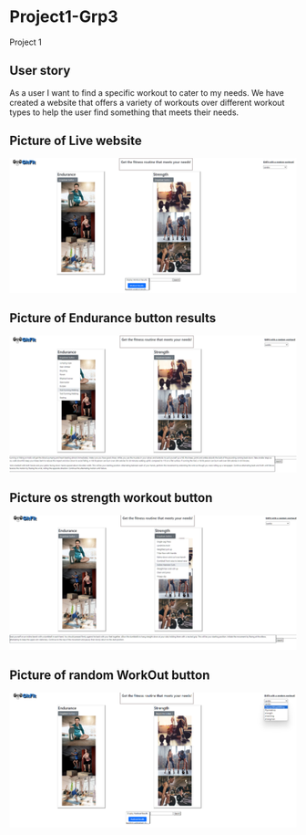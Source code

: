 # Project1-Grp3
Project 1
## User story
As a user I want to find a specific workout to cater to my needs.
We have created a website that offers a variety of workouts over different workout types to help the user find something that meets their needs.

## Picture of Live website
![image of finished application](./assets/Static-website.png)

## Picture of Endurance button results
![image of finished application](./assets/EnduranceDropdownResults.png)


## Picture os strength workout button
![image of finished application](./assets/StrengthDropdownResults.png)


## Picture of random WorkOut button
![image of finished application](./assets/RandomWorkOutButton.png)

